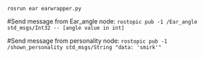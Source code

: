 `rosrun ear earwrapper.py`

#Send message from Ear_angle node:
`rostopic pub -1 /Ear_angle std_msgs/Int32 -- [angle value in int]`

#Send message from personality node:
`rostopic pub -1 /shown_personality std_msgs/String "data: 'smirk'"`
